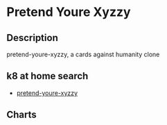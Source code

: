 # Pretend Youre Xyzzy

## Description

pretend-youre-xyzzy, a cards against humanity clone

## k8 at home search

- [pretend-youre-xyzzy](https://nanne.dev/k8s-at-home-search/#/pretend-youre-xyzzy)

## Charts


